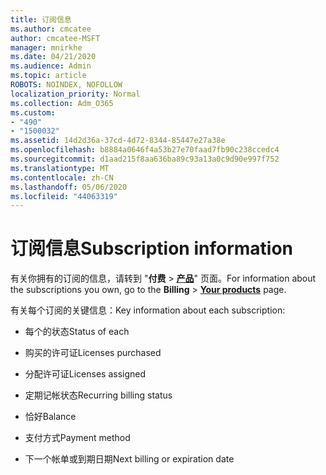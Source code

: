 ```yaml
---
title: 订阅信息
ms.author: cmcatee
author: cmcatee-MSFT
manager: mnirkhe
ms.date: 04/21/2020
ms.audience: Admin
ms.topic: article
ROBOTS: NOINDEX, NOFOLLOW
localization_priority: Normal
ms.collection: Adm_O365
ms.custom:
- "490"
- "1500032"
ms.assetid: 14d2d36a-37cd-4d72-8344-85447e27a38e
ms.openlocfilehash: b8884a0646f4a53b27e70faad7fb90c238ccedc4
ms.sourcegitcommit: d1aad215f8aa636ba89c93a13a0c9d90e997f752
ms.translationtype: MT
ms.contentlocale: zh-CN
ms.lasthandoff: 05/06/2020
ms.locfileid: "44063319"
---
```

# <a name="subscription-information"></a><span data-ttu-id="d464e-102">订阅信息</span><span class="sxs-lookup"><span data-stu-id="d464e-102">Subscription information</span></span>

<span data-ttu-id="d464e-103">有关你拥有的订阅的信息，请转到 "**付费** \> **[产品](https://go.microsoft.com/fwlink/p/?linkid=842054)**" 页面。</span><span class="sxs-lookup"><span data-stu-id="d464e-103">For information about the subscriptions you own, go to the **Billing** \> **[Your products](https://go.microsoft.com/fwlink/p/?linkid=842054)** page.</span></span>
  
<span data-ttu-id="d464e-104">有关每个订阅的关键信息：</span><span class="sxs-lookup"><span data-stu-id="d464e-104">Key information about each subscription:</span></span>
  
- <span data-ttu-id="d464e-105">每个的状态</span><span class="sxs-lookup"><span data-stu-id="d464e-105">Status of each</span></span>

- <span data-ttu-id="d464e-106">购买的许可证</span><span class="sxs-lookup"><span data-stu-id="d464e-106">Licenses purchased</span></span>

- <span data-ttu-id="d464e-107">分配许可证</span><span class="sxs-lookup"><span data-stu-id="d464e-107">Licenses assigned</span></span>

- <span data-ttu-id="d464e-108">定期记帐状态</span><span class="sxs-lookup"><span data-stu-id="d464e-108">Recurring billing status</span></span>

- <span data-ttu-id="d464e-109">恰好</span><span class="sxs-lookup"><span data-stu-id="d464e-109">Balance</span></span>

- <span data-ttu-id="d464e-110">支付方式</span><span class="sxs-lookup"><span data-stu-id="d464e-110">Payment method</span></span>

- <span data-ttu-id="d464e-111">下一个帐单或到期日期</span><span class="sxs-lookup"><span data-stu-id="d464e-111">Next billing or expiration date</span></span>